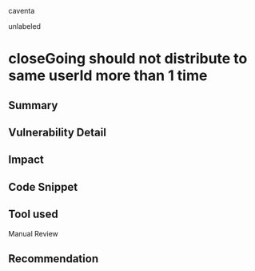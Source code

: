 caventa

unlabeled

# closeGoing should not distribute to same userId more than 1 time

## Summary

## Vulnerability Detail

## Impact

## Code Snippet

## Tool used

Manual Review

## Recommendation
